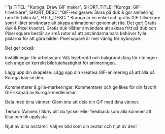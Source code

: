 '''js
  TITEL: "Kuroga: Draw GIF maker",
  SHORT_TITLE: "Kuroga: GIF-tillverkare",
  SHORT_DESC: "GIF-redigerare: Skiss på duk & gör animering ram för bildruta",
  FULL_DESC: "
  Kuroga är en enkel och gratis GIF-tillverkare som tillåter användare att skapa animationer genom att rita.
    Det ger:
      Gratis duk & Pixel kvadrat. 
      Gratis duk tillåter användare att skissa fritt på duk och Pixel square består av små rutor så att användarna bara behöver fylla pixlarna för att göra bilder. 
      Pixel square är mer vänlig för nybörjare.

Det ger också:

Inställningar för arbetsytan:
      Välj linjebredd och bakgrundsfärg för ritningen och ange en korrekt bildrutehastighet för animeringen.
      
Lägg upp din skapelse:
      Lägg upp din kreativa GIF-animering så att alla på Kuroga kan se den.
      
Kommentarer & gilla-markeringar:
      Kommentarer och ge likes för din favorit GIF skapad av Kuroga-medlemmar.
      
Dela med dina vänner:
      Glöm inte att dela din GIF med dina vänner.
      
Teman: (Ämnen:)
      Skriv allt du tycker eller feedback som alla kommer att läsa och bli upplysta
      
Njut av dina avatarer:
      Välj en bild som din avatar och njut av den! 
  `
```

